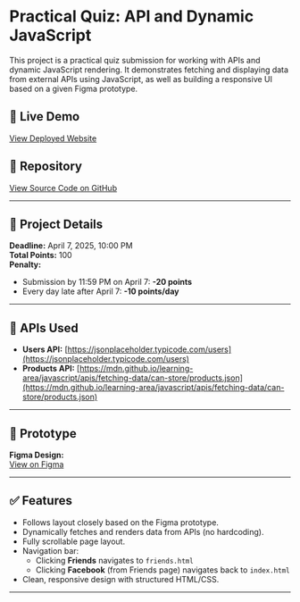 # Practical Quiz: API and Dynamic JavaScript

This project is a practical quiz submission for working with APIs and dynamic JavaScript rendering. It demonstrates fetching and displaying data from external APIs using JavaScript, as well as building a responsive UI based on a given Figma prototype.

## 🔗 Live Demo

[View Deployed Website](YOUR_DEPLOYED_LINK_HERE)

## 📁 Repository

[View Source Code on GitHub](YOUR_REPOSITORY_LINK_HERE)

---

## 📌 Project Details

**Deadline:** April 7, 2025, 10:00 PM  
**Total Points:** 100  
**Penalty:**  
- Submission by 11:59 PM on April 7: **-20 points**  
- Every day late after April 7: **-10 points/day**

---

## 🧪 APIs Used

- **Users API:** [https://jsonplaceholder.typicode.com/users](https://jsonplaceholder.typicode.com/users)
- **Products API:** [https://mdn.github.io/learning-area/javascript/apis/fetching-data/can-store/products.json](https://mdn.github.io/learning-area/javascript/apis/fetching-data/can-store/products.json)

---

## 🎨 Prototype

**Figma Design:**  
[View on Figma](https://www.figma.com/design/d1ivzWWbSSlsHkBbOD5IcW/Practical-Quiz-on-API-and-Dynamic-JS?node-id=0-1&t=MJyWFrJsOndP8yTz-1)

---

## ✅ Features

- Follows layout closely based on the Figma prototype.
- Dynamically fetches and renders data from APIs (no hardcoding).
- Fully scrollable page layout.
- Navigation bar:
  - Clicking **Friends** navigates to `friends.html`
  - Clicking **Facebook** (from Friends page) navigates back to `index.html`
- Clean, responsive design with structured HTML/CSS.

---

